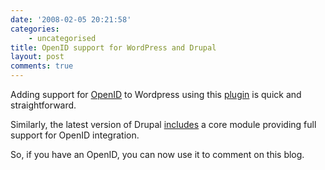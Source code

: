 ```yaml
---
date: '2008-02-05 20:21:58'
categories:
    - uncategorised
title: OpenID support for WordPress and Drupal
layout: post
comments: true
---
```

Adding support for [OpenID](http://openid.net/) to Wordpress using this
[plugin](http://wordpress.org/extend/plugins/openid/) is quick and
straightforward.

Similarly, the latest version of Drupal
[includes](http://drupal.org/node/152893) a core module providing full
support for OpenID integration.

So, if you have an OpenID, you can now use it to comment on this blog.
